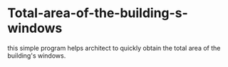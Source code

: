 # Total-area-of-the-building-s-windows
this simple program helps architect to quickly obtain the total area of ​​the building's windows.
